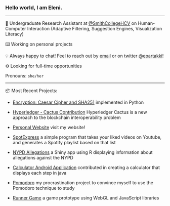 ### Hello world, I am Eleni.

***
🔭 Undergraduate Research Assistant at [@SmithCollegeHCV](https://github.com/SmithCollegeHCV) on Human-Computer Interaction (Adaptive Filtering, Suggestion Engines, Visualization Literacy)

⌨️️ Working on personal projects

💡 Always happy to chat! Feel to reach out by [email](mailto:elenipartakki@gmail.com) or on twitter [@epartakki](https://twitter.com/epartakki)! 

⚙️ Looking for full-time opportunities

Pronouns: `she/her`

***

📦 Most Recent Projects:

- [Encryption: Caesar Cipher and SHA251](https://github.com/epartakki/encryption) implemented in Python

- [Hyperledger - Cactus Contribution](https://github.com/hyperledger/cactus) Hyperledger Cactus is a new approach to the blockchain interoperability problem

- [Personal Website](https://epartakki.github.io/) visit my website!

- [SpotExpress](https://github.com/epartakki/spotexpress) a simple program that takes your liked videos on Youtube, and generates a Spotify playlist based on that list

- [NYPD Allegations](https://github.com/mariumtapal/sds235-final-project) a Shiny app using R displaying information about allegations against the NYPD

- [Calculator Android Application](https://github.com/tsa-heidi/uc2) contributed in creating a calculator that displays each step in java

- [Pomodoro](https://github.com/epartakki/pomodoro) my procrastination project to convince myself to use the Pomodoro technique to study

- [Runner Game](https://github.com/epartakki/runnergame) a game prototype using WebGL and JavaScript libraries
